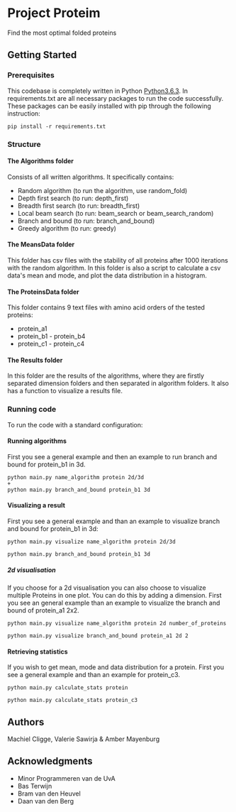 # Project Proteim

Find the most optimal folded proteins

## Getting Started

### Prerequisites

This codebase is completely written in Python [Python3.6.3](https://www.python.org/downloads/). In requirements.txt are all necessary packages to run the code successfully. These packages can be easily installed with pip through the following instruction:

```
pip install -r requirements.txt
```

### Structure

#### The Algorithms folder
Consists of all written algorithms. It specifically contains:
* Random algorithm      (to run the algorithm, use random_fold)
* Depth first search    (to run: depth_first)
* Breadth first search  (to run: breadth_first)
* Local beam search     (to run: beam_search or beam_search_random)
* Branch and bound      (to run: branch_and_bound)
* Greedy algorithm      (to run: greedy)

#### The MeansData folder
This folder has csv files with the stability of all proteins after 1000 iterations with the random algorithm.
In this folder is also a script to calculate a csv data's mean and mode, and plot the data distribution in a histogram.

#### The ProteinsData folder
This folder contains 9 text files with amino acid orders of the tested proteins:
* protein_a1
* protein_b1 - protein_b4
* protein_c1 - protein_c4

#### The Results folder
In this folder are the results of the algorithms, where they are firstly separated dimension folders and then separated in  algorithm folders.
It also has a function to visualize a results file.


### Running code

To run the code with a standard configuration:

#### Running algorithms
First you see a general example and then an example to run branch and bound for protein_b1 in 3d.

```
python main.py name_algorithm protein 2d/3d
+
python main.py branch_and_bound protein_b1 3d
```

#### Visualizing a result
First you see a general example and than an example to visualize branch and bound for protein_b1 in 3d:

```
python main.py visualize name_algorithm protein 2d/3d

python main.py branch_and_bound protein_b1 3d
```

##### 2d visualisation
If you choose for a 2d visualisation you can also choose to visualize multiple Proteins
in one plot. You can do this by adding a dimension. First you see an general example
than an example to visualize the branch and bound of protein_a1 2x2.


```
python main.py visualize name_algorithm protein 2d number_of_proteins

python main.py visualize branch_and_bound protein_a1 2d 2
```

#### Retrieving statistics
If you wish to get mean, mode and data distribution for a protein.
First you see a general example and than an example for protein_c3.


```
python main.py calculate_stats protein

python main.py calculate_stats protein_c3
```


## Authors
Machiel Cligge,
Valerie Sawirja &
Amber Mayenburg

## Acknowledgments
* Minor Programmeren van de UvA
* Bas Terwijn
* Bram van den Heuvel
* Daan van den Berg
